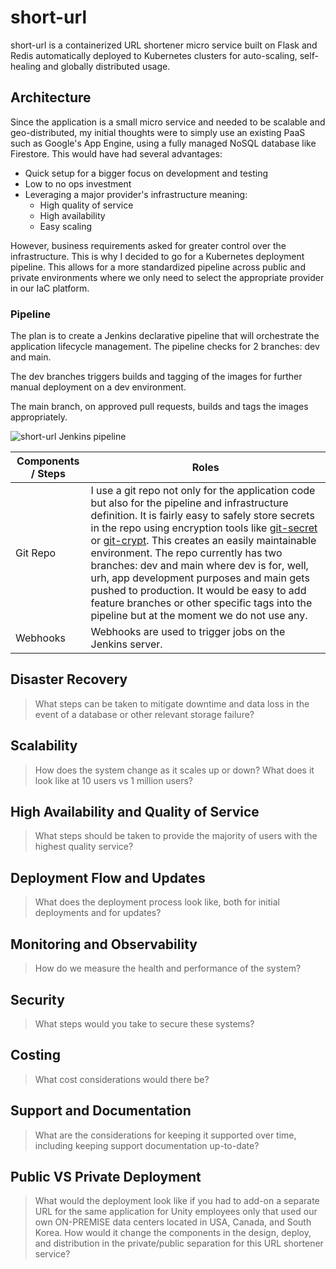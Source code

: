 # short-url
short-url is a containerized URL shortener micro service built on Flask and Redis automatically deployed to Kubernetes clusters for auto-scaling, self-healing and globally distributed usage.

## Architecture
Since the application is a small micro service and needed to be scalable and geo-distributed, my initial thoughts were to simply use an existing PaaS such as Google's App Engine, using a fully managed NoSQL database like Firestore. This would have had several advantages:
* Quick setup for a bigger focus on development and testing
* Low to no ops investment
* Leveraging a major provider's infrastructure meaning:
  * High quality of service
  * High availability
  * Easy scaling

However, business requirements asked for greater control over the infrastructure. This is why I decided to go for a Kubernetes deployment pipeline. This allows for a more standardized pipeline across public and private environments where we only need to select the appropriate provider in our IaC platform.

### Pipeline
The plan is to create a Jenkins declarative pipeline that will orchestrate the application lifecycle management. The pipeline checks for 2 branches: dev and main. 
 
The dev branches triggers builds and tagging of the images for further manual deployment on a dev environment. 

The main branch, on approved pull requests, builds and tags the images appropriately. 

![short-url Jenkins pipeline](https://i.imgur.com/0vAqjJH.png )

Components / Steps | Roles
------------ | -------------
Git Repo | I use a git repo not only for the application code but also for the pipeline and infrastructure definition. It is fairly easy to safely store secrets in the repo using encryption tools like [git-secret](https://git-secret.io/) or [git-crypt](https://github.com/AGWA/git-crypt). This creates an easily maintainable environment. The repo currently has two branches: dev and main where dev is for, well, urh, app development purposes and main gets pushed to production. It would be easy to add feature branches or other specific tags into the pipeline but at the moment we do not use any.
Webhooks | Webhooks are used to trigger jobs on the Jenkins server. 


## Disaster Recovery
> What steps can be taken to mitigate downtime and data loss in the event of a database or other relevant storage failure?   

## Scalability
> How does the system change as it scales up or down?
> What does it look like at 10 users vs 1 million users?

## High Availability and Quality of Service
> What steps should be taken to provide the majority of users with the highest quality service?

## Deployment Flow and Updates
> What does the deployment process look like, both for initial deployments and for updates?

## Monitoring and Observability
> How do we measure the health and performance of the system?

## Security
> What steps would you take to secure these systems?

## Costing
> What cost considerations would there be?

## Support and Documentation
> What are the considerations for keeping it supported over time, including keeping support documentation up-to-date?

## Public VS Private Deployment
> What would the deployment look like if you had to add-on a separate URL for the same application for Unity employees only that used our own ON-PREMISE data centers located in  USA, Canada, and South Korea. How would it change the components in the design, deploy, and distribution in the private/public separation for this URL shortener service?